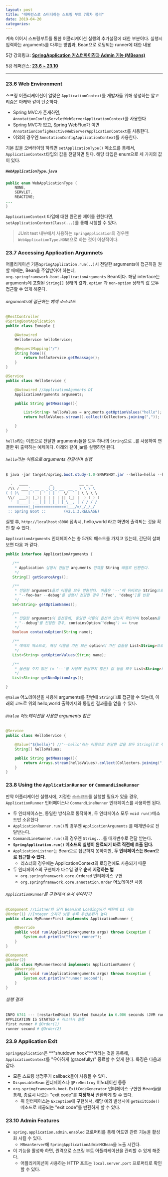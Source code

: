 ```yaml
---
layout: post
title: "레퍼런스로 스터디하는 스프링 부트 7회차 정리"
date: 2019-04-20
categories:
---
```


계속 이어서 스프링부트를 통한 어플리케이션 실행의 추가설정에 대한 부분이다. 실행시 입력하는 arguments를 다루는 방법과, Bean으로 로딩되는 runner에 대한 내용

5강 강의링크: [**SpringApplication 커스터마이징과 Admin 기능 (MBeans)**](https://youtu.be/8fK1tA7C6Ss)

5강 레퍼런스: [**23.6 ~ 23.10**](https://docs.spring.io/spring-boot/docs/2.1.3.RELEASE/reference/htmlsingle/#boot-features-web-environment)

---

### 23.6 Web Environment

스프링 어플리케이션이 알맞은 `ApplicationContext`를 개발자들 위해 생성하는 알고리즘은 아래와 같이 단순하다.

- Spring MVC가 존재하면, `AnnotationConfigServletWebServerApplicationContext`를 사용한다
- Spring MVC가 없고, Spring WebFlux가 이면 `AnnotationConfigReactiveWebServerApplicationContext`를 사용한다.
- 이외의 경우엔 `AnnotationConfigApplicationContext`를 사용한다.

기본 값을 오버라이딩 하려면 `setApplicationType()` 메소드를 통해서, `ApplicationContext`타입의 값을 전달하면 된다. 해당 타입은 enum으로 세 가지의 값이 있다. 

##### `WebApplicationType.java`

```java
public enum WebApplicationType {
    NONE,
    SERVLET,
    REACTIVE;
...
}
```

`ApplicationContext` 타입에 대한 완전한 제어를 원한다면, `setApplicationContextClass(...)`를 통해 시행할 수 있다.

> JUnit test 내부에서 사용하는 `SpringApplication`의 경우엔 `WebApplicationType.NONE`으로 하는 것이 이상적이다.

### 23.7 Accessing Application Argumnets

어플리케이션 기동`SpringApplication.run(..)`시 전달한 arguments에 접근하길 원할 때에는, Bean을 주입받아야 하는데, `org.springframework.boot.ApplicationArguments` Bean이다. 해당 interface는 arguments에 포함된 `String[]` 상태의 값과, `option` 과 `non-option` 상태의 값 모두 접근할 수 있게 해준다.

###### arguments에 접근하는 예제 소스코드

```java
@RestController
@SpringBootApplication
public class Exmaple {

    @Autowired
    HelloService helloService;

    @RequestMapping("/")
    String home(){
        return helloService.getMeassage();
    }
}

@Service
public class HelloService {

    @Autowired //ApplicationAguments DI
    ApplicationArguments arguments;

    public String getMeassage(){

        List<String> helloValues = arguments.getOptionValues("hello");
        return helloValues.stream().collect(Collectors.joining(","));

    }
}
```

`hello`라는 이름으로 전달한 arguments들을 모두 하나의 `String`으로 `,`를 사용하여 연결한 뒤 출력하는 예제이다. 아래와 같이 jar를 실행하면 된다.

###### `hello`라는 이름으로 arguments 전달하며 실행

```powershell
$ java -jar target/spring.boot.study-1.0-SNAPSHOT.jar --hello=hello --hello=world

  .   ____          _            __ _ _
 /\\ / ___'_ __ _ _(_)_ __  __ _ \ \ \ \
( ( )\___ | '_ | '_| | '_ \/ _` | \ \ \ \
 \\/  ___)| |_)| | | | | || (_| |  ) ) ) )
  '  |____| .__|_| |_|_| |_\__, | / / / /
 =========|_|==============|___/=/_/_/_/
 :: Spring Boot ::        (v2.1.3.RELEASE)

```

실행 후, `http://localhost:8080` 접속시, hello,world 라고 화면에 출력되는 것을 확인 할 수 있다. 

`ApplicationArguments` 인터페이스는 총 5개의 메소드를 가지고 있는데, 간단히 살펴보면 다음 과 같다.

```java
public interface ApplicationArguments {

   /**
    * Application 실행시 전달한 arguments 전체를 String 배열로 반환한다.
    */
   String[] getSourceArgs();

   /**
    * 전달한 arguments들의 이름을 모두 반환한다. 이름은 '--'에 뒤따르는 String으로 '='을 통해 값	* 을 지정할 수 있다.
    * "--foo=bar --debug"를 실행시 전달한 경우 ["foo", "debug"]를 반환
    */
   Set<String> getOptionNames();

   /**
    * 전달한 arguments의 옵션중에, 동일한 이름의 옵션이 있는지 확인하여 boolean을 반환한다.
    * "--debug"를 전달한 경우, containsOption("debug") == true
    */
   boolean containsOption(String name);

   /**
    * 예제의 메소드로, 해당 이름을 가진 모든 option이 가진 값들을 List<String>으로 반환한다.
    */
   List<String> getOptionValues(String name);

   /**
    * 옵션을 주지 않은 (= '--'를 사용해 전달하지 않은) 값 들을 모두 List<String>으로 반환한다.
    */
   List<String> getNonOptionArgs();

}
```

`@Value` 어노테이션을 사용해 arguments를 한번에 `String[]`로 접근할 수 있는데, 아래의 코드로 위의 hello,world 출력예제와 동일한 결과물을 얻을 수 있다.

###### `@Value` 어노테이션을 사용한 arguments 접근

```java
@Service
public class HelloService {

    @Value("${hello}") //"--hello"라는 이름으로 전달한 값을 모두 String[]로 주입
    String[] helloValues;

    public String getMeassage(){
        return Arrays.stream(helloValues).collect(Collectors.joining(","));
    }
}
```

### 23.8 Using the `ApplicationRunner` or `CommandLineRunner`

만약 어플리케이션 실행시에, 지정한 소스코드를 실행할 필요가 있을 경우, `ApplicationRunner` 인터페이스나 `CommandLineRunner` 인터페이스를 사용하면 된다. 

- 두 인터페이스는, 동일한 방식으로 동작하며,  두 인터페이스 모두 `void run()`메소드만 소유한다
- `ApplicationRunner.run()`의 경우엔 `ApplicationArguments` 를 매개변수로 전달받는다.
- `CommandLineRunner.run()`의 경우엔 `String...`를 매개변수로 전달 받는다.
- **`SpringApplication.run()` 메소드의 실행이 완료되기 바로 직전에 호출 된다.**
- `ApplicationListner`는 Bean으로 접근하지 못하지만, **두 인터페이스는 Bean으로 접근할 수 있다.**
  - 리스너의 경우에는 ApplicationContext의 로딩전에도 사용되기 때문
- 두 인터페이스의 구현체가 다수일 경우 **순서 지정하는 법**
  - `org.springframework.core.Ordered` 인터페이스 구현
  - `org.springframework.core.annotation.Order` 어노테이션 사용

###### `ApplicationRunner`를 구현해서 순서 부여하기

```java
@Component //Listner와 달리 Bean으로 Loading되기 때문에 DI 가능
@Order(1) //Integer 숫자가 낮을 수록 우선순위가 높다
public class MyRunnerFirst implements ApplicationRunner {

    @Override
    public void run(ApplicationArguments args) throws Exception {
        System.out.println("first runner");
    }
}

@Component
@Order(2)
public class MyRunnerSecond implements ApplicationRunner {
    @Override
    public void run(ApplicationArguments args) throws Exception {
        System.out.println("runner second");
    }
}
```

###### 실행 결과

```powershell
INFO 6741 --- [restartedMain] Started Exmaple in 6.006 seconds (JVM running for 7.949)
APPLICATION IS STARTED # 리스너가 실행
first runner # @Order(1)
runner second # @Order(2)
```

### 23.9 Application Exit

`SpringApplication`은 **"shutdown hook"**이라는 것을 등록해, `ApplicationContext`를  "우아하게 (gracefully)" 종료할 수 있게 한다. 특징은 다음과 같다.

- 모든 스프링 생명주기 callback들이 사용될 수 있다.
- `DisposableBean` 인터페이스나 `@PreDestroy` 어노테이션 등등
- `org.springframework.boot.ExitCodeGenerator` 인터페이스 구현한 Bean들을 통해, 종료시 나오는 "exit code"를 **지정해서** 반환하게 할 수 있다.
  - 위 인터페이스는 `Exception`에 구현해서, 해당 예외 발생시에 `getExitCode()` 메소드로 제공되는 "exit code"를 반환하게 할 수 있다.

### 23.10 Admin Features

- `spring.application.admin.enabled` 프로퍼티를 통해 어드민 관련 기능을 활성화 시킬 수 있다.
  - `MBeanServer`에 `SpringApplicationAdminMXBean`을 노출 시킨다.
- 이 기능을 활성화 하면, 원격으로 스프링 부트 어플리케이션을 관리할 수 있게 해준다.
  - 어플리케이션이 사용하는 HTTP 포트는 `local.server.port` 프로퍼티로 확인할 수 있다.

 





